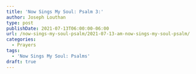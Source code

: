 ```yaml
---
title: 'Now Sings My Soul: Psalm 3:'
author: Joseph Louthan
type: post
publishDate: 2021-07-13T06:00:00-06:00
url: /now-sings-my-soul-psalm/2021-07-13-am-now-sings-my-soul-psalm/
categories:
  - Prayers
tags:
  - 'Now Sings My Soul: Psalms'
draft: true
---
```

<div style="font-variant: small-caps;">

</div>

